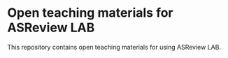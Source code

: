 # Open teaching materials for ASReview LAB


This repository contains open teaching materials for using ASReview LAB. 
